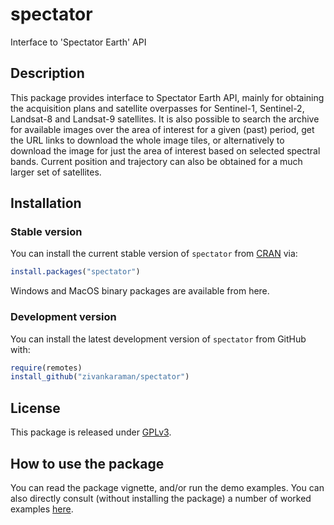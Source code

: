 
# spectator

Interface to 'Spectator Earth' API

## Description

This package provides interface to Spectator Earth API, mainly for
obtaining the acquisition plans and satellite overpasses for Sentinel-1,
Sentinel-2, Landsat-8 and Landsat-9 satellites. It is also possible to
search the archive for available images over the area of interest for a
given (past) period, get the URL links to download the whole image
tiles, or alternatively to download the image for just the area of
interest based on selected spectral bands. Current position and
trajectory can also be obtained for a much larger set of satellites.

## Installation

### Stable version

You can install the current stable version of `spectator` from [CRAN](https://cran.r-project.org/package=spectator) via:

``` r
install.packages("spectator")
```

Windows and MacOS binary packages are available from here.

### Development version

You can install the latest development version of `spectator` from GitHub with:

``` r
require(remotes)
install_github("zivankaraman/spectator")
```

## License

This package is released under
[GPLv3](https://opensource.org/licenses/gpl-3.0.html).


## How to use the package

You can read the package vignette, and/or run the demo examples.
You can also directly consult (without installing the package) a number of worked examples
[here](https://zivankaraman.github.io/spectator/UsingSpectator.html).
